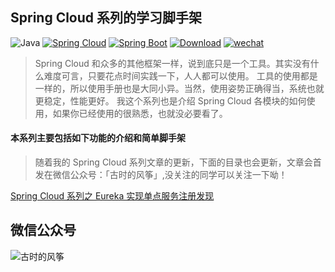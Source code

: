 ## Spring Cloud 系列的学习脚手架
![Java](https://img.shields.io/badge/JDK-1.8-green.svg)
[![Spring Cloud](https://img.shields.io/badge/Spring%20Cloud-Finchley.SR2-blue.svg)](https://spring.io/projects/spring-cloud)
[![Spring Boot](https://img.shields.io/badge/Spring%20Boot-2.1.3.RELEASE-brightgreen.svg)](https://spring.io/projects/spring-boot)
[![Download](https://img.shields.io/badge/master-download-orange.svg)](https://github.com/shardingjdbc/sharding-jdbc-doc/raw/master/dist/sharding-proxy-2.1.0-SNAPSHOT-assembly-v1.tar.gz)
[![wechat](https://img.shields.io/badge/公众号-古时的风筝-success.svg)](https://github.com/shardingjdbc/sharding-jdbc-doc/raw/master/dist/sharding-proxy-2.1.0-SNAPSHOT-assembly-v1.tar.gz)

> Spring Cloud 和众多的其他框架一样，说到底只是一个工具。其实没有什么难度可言，只要花点时间实践一下，人人都可以使用。
> 工具的使用都是一样的，所以使用手册也是大同小异。当然，使用姿势正确得当，系统也就更稳定，性能更好。
我这个系列也是介绍 Spring Cloud 各模块的如何使用，如果你已经使用的很熟悉，也就没必要看了。

#### 本系列主要包括如下功能的介绍和简单脚手架
> 随着我的 Spring Cloud 系列文章的更新，下面的目录也会更新，文章会首发在微信公众号：「古时的风筝」,没关注的同学可以关注一下呦！

[Spring Cloud 系列之 Eureka 实现单点服务注册发现](https://github.com/huzhicheng/spring-cloud-study/tree/master/eureka/eureka-single)




## 微信公众号
![古时的风筝](http://hexo.moonkite.cn/WeChat/wechat-qr.png)